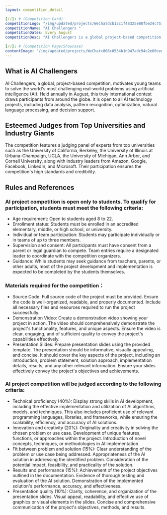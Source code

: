 ```yaml
---
layout: competition_detail

[//]: # (Competition Card)
competitionLogo: "/img/updated/projects/WeChatdcb12c1f48325e80fbe24c7513e0be3b.png"
competitionName: "AI Challengers "
competitionDates: Every August
competitionDesc: "AI Challengers is a global project-based competition that aims to encourage teams of young people to use artificial intelligence (AI) to solve the world's toughest practical problems."

[//]: # (Competition Page/Showcase)
contentImage: "/img/updated/projects/WeChatc808c0534b1d947adc94e2e00ceda08c.png"
---
```


## What is AI Challengers

AI Challengers, a global, project-based competition, motivates young teams to solve the world's most challenging real-world problems using artificial intelligence (AI). Held annually in August, this truly international contest draws participants from around the globe. It is open to all AI technology projects, including data analysis, pattern recognition, optimization, natural language processing, and decision support.


## Esteemed Judges from Top Universities and Industry Giants

The competition features a judging panel of experts from top universities such as the University of California, Berkeley, the University of Illinois at Urbana-Champaign, UCLA, the University of Michigan, Ann Arbor, and Cornell University, along with industry leaders from Amazon, Google, Facebook, LinkedIn, and Microsoft. Their participation ensures the competition's high standards and credibility.

## Rules and References

### AI project competition is open only to students. To qualify for participation, students must meet the following criteria:
+ Age requirement: Open to students aged 8 to 22.
+ Enrollment status: Students must be enrolled in an accredited elementary, middle, or high school, or university.
+ Individual or team participation: Students may participate individually or in teams of up to three members.
+ Supervision and consent: All participants must have consent from a parent or legal guardian to compete. Team entries require a designated leader to coordinate with the competition organizers.
+ Guidance: While students may seek guidance from teachers, parents, or other adults, most of the project development and implementation is expected to be completed by the students themselves.

### Materials required for the competition：
+ Source Code: Full source code of the project must be provided. Ensure the code is well-organized, readable, and properly documented. Include all necessary files and resources required to run the project successfully.
+ Demonstration Video: Create a demonstration video showing your project in action. The video should comprehensively demonstrate the project's functionality, features, and unique aspects. Ensure the video is clear, engaging, and of sufficient quality to convey the project's capabilities effectively.
+ Presentation Slides: Prepare presentation slides using the provided template. The presentation should be informative, visually appealing, and concise. It should cover the key aspects of the project, including an introduction, problem statement, solution approach, implementation details, results, and any other relevant information. Ensure your slides effectively convey the project's objectives and achievements.

### AI project competition will be judged according to the following criteria:
+ Technical proficiency (40%): Display strong skills in AI development, including the effective implementation and utilization of AI algorithms, models, and techniques. This also includes proficient use of relevant programming languages, libraries, and frameworks, while ensuring the scalability, efficiency, and accuracy of AI solutions.
+ Innovation and creativity (20%): Originality and creativity in solving the chosen problem or use case. Development of unique features, functions, or approaches within the project. Introduction of novel concepts, techniques, or methodologies in AI implementation.
+ Fit between problem and solution (15%): Clear understanding of the problem or use case being addressed. Appropriateness of the AI solution in addressing the identified problem. Consideration of the potential impact, feasibility, and practicality of the solution.
+ Results and performance (15%): Achievement of the project objectives outlined in the documentation. Evidence of thorough testing and evaluation of the AI solution. Demonstration of the implemented solution's performance, accuracy, and effectiveness.
+ Presentation quality (10%): Clarity, coherence, and organization of the presentation slides. Visual appeal, readability, and effective use of graphics or visual elements in the slides. Concise and comprehensive communication of the project's objectives, methods, and results.

